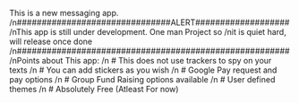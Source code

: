 This is a new messaging app.
/n###############################ALERT###################
/nThis app is still under development. One man Project so
/nit is quiet hard, will release once done
/n#######################################################
/nPoints about This app:
  /n          # This does not use trackers to spy on your texts
  /n          # You can add stickers as you wish
  /n          # Google Pay request and pay options
  /n          # Group Fund Raising options available
  /n          # User defined themes
  /n          # Absolutely Free (Atleast For now)
